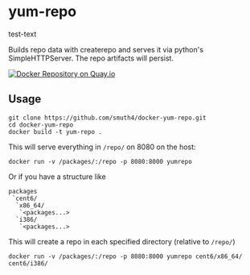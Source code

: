 # yum-repo

test-text

Builds repo data with createrepo and serves it via python's SimpleHTTPServer. The repo artifacts will persist.

[![Docker Repository on Quay.io](https://quay.io/repository/smuth4/yum-repo/status "Docker Repository on Quay.io")](https://quay.io/repository/smuth4/yum-repo)

## Usage

```
git clone https://github.com/smuth4/docker-yum-repo.git
cd docker-yum-repo
docker build -t yum-repo .
```

This will serve everything in `/repo/` on 8080 on the host:

`docker run -v /packages/:/repo -p 8080:8000 yumrepo`

Or if you have a structure like
```
packages
 `cent6/
  `x86_64/
   `<packages...>
  `i386/
   `<packages...>
```  

This will create a repo in each specified directory (relative to `/repo/`)

`docker run -v /packages/:/repo -p 8080:8000 yumrepo cent6/x86_64/ cent6/i386/`

